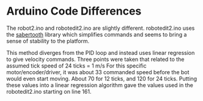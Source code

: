 # Arduino Code Differences
The robot2.ino and robotedit2.ino are slightly different.
robotedit2.ino uses the [sabertooth](https://www.dimensionengineering.com/info/arduino) library which simplifies commands and seems to bring a sense of stability to the platform.

This method diverges from the PID loop and instead uses linear regression to give velocity commands. Three points were taken that related to the assumed tick speed of 24 ticks = 1 m/s
For this specific motor/encoder/driver, it was about 33 commanded speed before the bot would even start moving. About 70 for 12 ticks, and 120 for 24 ticks. Putting these values into a linear regression algorithm gave the values used in the robotedit2.ino starting on line 161. 
